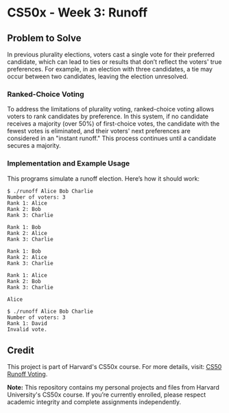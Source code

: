 # CS50x - Week 3: Runoff 

## Problem to Solve

In previous plurality elections, voters cast a single vote for their preferred candidate, which can lead to ties or results that don’t reflect the voters' true preferences. For example, in an election with three candidates, a tie may occur between two candidates, leaving the election unresolved.

### Ranked-Choice Voting
To address the limitations of plurality voting, ranked-choice voting allows voters to rank candidates by preference. In this system, if no candidate receives a majority (over 50%) of first-choice votes, the candidate with the fewest votes is eliminated, and their voters' next preferences are considered in an "instant runoff." This process continues until a candidate secures a majority.

### Implementation and Example Usage

This programs simulate a runoff election. Here’s how it should work:

``` 
$ ./runoff Alice Bob Charlie                                                                        
Number of voters: 3                                                                                 
Rank 1: Alice                                                                                       
Rank 2: Bob                                                                                         
Rank 3: Charlie  

Rank 1: Bob                                                                                         
Rank 2: Alice                                                                                       
Rank 3: Charlie

Rank 1: Bob                                                                                         
Rank 2: Alice                                                                                       
Rank 3: Charlie                                                                                     
                                                                                                    
Rank 1: Alice                                                                                       
Rank 2: Bob                                                                                         
Rank 3: Charlie                                                                                     
                                                                                                    
Alice          
```
```
$ ./runoff Alice Bob Charlie                                                                        
Number of voters: 3                                                                                 
Rank 1: David                                                                                       
Invalid vote. 
```
 
## Credit
This project is part of Harvard's CS50x course. For more details, visit: [CS50 Runoff Voting](https://cs50.harvard.edu/x/2024/psets/3/runoff/).

**Note:** This repository contains my personal projects and files from Harvard University's CS50x course. If you’re currently enrolled, please respect academic integrity and complete assignments independently.

